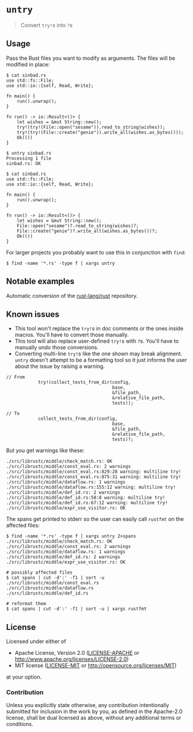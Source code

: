 # `untry`

> Convert `try!`s into `?`s

## Usage

Pass the Rust files you want to modify as arguments. The files will be modified in place:

```
$ cat sinbad.rs
use std::fs::File;
use std::io::{self, Read, Write};

fn main() {
    run().unwrap();
}

fn run() -> io::Result<()> {
    let wishes = &mut String::new();
    try!(try!(File::open("sesame")).read_to_string(wishes));
    try!(try!(File::create("genie")).write_all(wishes.as_bytes()));
    Ok(())
}

$ untry sinbad.rs
Processing 1 file
sinbad.rs: OK

$ cat sinbad.rs
use std::fs::File;
use std::io::{self, Read, Write};

fn main() {
    run().unwrap();
}

fn run() -> io::Result<()> {
    let wishes = &mut String::new();
    File::open("sesame")?.read_to_string(wishes)?;
    File::create("genie")?.write_all(wishes.as_bytes())?;
    Ok(())
}

```

For larger projects you probably want to use this in conjunction with `find`:

```
$ find -name '*.rs' -type f | xargs untry
```

## Notable examples

Automatic conversion of the [rust-lang/rust] repository.

[rust-lang/rust]: https://github.com/rust-lang/rust/pull/32390

## Known issues

- This tool won't replace the `try!`s in doc comments or the ones inside macros. You'll have to
    convert those manually.
- This tool will also replace user-defined `try!`s with `?`s. You'll have to manually undo those
    conversions.
- Converting multi-line `try!`s like the one shown may break alignment. `untry` doesn't attempt to
    be a formatting tool so it just informs the user about the issue by raising a warning.

```
// From
            try!(collect_tests_from_dir(config,
                                        base,
                                        &file_path,
                                        &relative_file_path,
                                        tests));

// To
            collect_tests_from_dir(config,
                                        base,
                                        &file_path,
                                        &relative_file_path,
                                        tests)?;
```

But you get warnings like these:

```
./src/librustc/middle/check_match.rs: OK
./src/librustc/middle/const_eval.rs: 2 warnings
./src/librustc/middle/const_eval.rs:829:28 warning: multiline try!
./src/librustc/middle/const_eval.rs:875:31 warning: multiline try!
./src/librustc/middle/dataflow.rs: 1 warnings
./src/librustc/middle/dataflow.rs:155:12 warning: multiline try!
./src/librustc/middle/def_id.rs: 2 warnings
./src/librustc/middle/def_id.rs:58:8 warning: multiline try!
./src/librustc/middle/def_id.rs:67:12 warning: multiline try!
./src/librustc/middle/expr_use_visitor.rs: OK
```

The spans get printed to stderr so the user can easily call `rustfmt` on the affected files:

```
$ find -name '*.rs' -type f | xargs untry 2>spans
./src/librustc/middle/check_match.rs: OK
./src/librustc/middle/const_eval.rs: 2 warnings
./src/librustc/middle/dataflow.rs: 1 warnings
./src/librustc/middle/def_id.rs: 2 warnings
./src/librustc/middle/expr_use_visitor.rs: OK

# possibly affected files
$ cat spans | cut -d':' -f1 | sort -u
./src/librustc/middle/const_eval.rs
./src/librustc/middle/dataflow.rs
./src/librustc/middle/def_id.rs

# reformat them
$ cat spans | cut -d':' -f1 | sort -u | xargs rustfmt
```

## License

Licensed under either of

- Apache License, Version 2.0 ([LICENSE-APACHE](LICENSE-APACHE) or
  http://www.apache.org/licenses/LICENSE-2.0)
- MIT license ([LICENSE-MIT](LICENSE-MIT) or http://opensource.org/licenses/MIT)

at your option.

### Contribution

Unless you explicitly state otherwise, any contribution intentionally submitted for inclusion in the
work by you, as defined in the Apache-2.0 license, shall be dual licensed as above, without any
additional terms or conditions.
